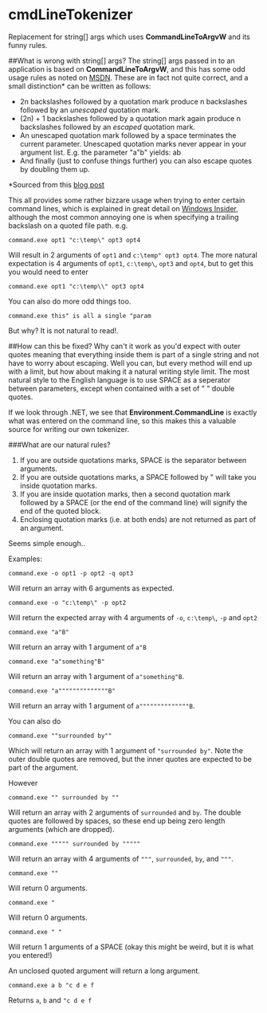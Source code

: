 # cmdLineTokenizer

Replacement for string[] args which uses **CommandLineToArgvW** and its funny rules.

##What is wrong with string[] args?
The string[] args passed in to an application is based on **CommandLineToArgvW**, and this has some odd usage rules as noted on [MSDN][].
These are in fact not quite correct, and a small distinction\* can be written as follows:

*	2n backslashes followed by a quotation mark produce n backslashes followed by an *unescaped* quotation mark. 
*	(2n) + 1 backslashes followed by a quotation mark again produce n backslashes followed by an *escaped* quotation mark. 
*	An unescaped quotation mark followed by a space terminates the current parameter. Unescaped quotation marks never appear in your argument list. E.g. the parameter "a"b" yields: ab 
*	And finally (just to confuse things further) you can also escape quotes by doubling them up. 

\*Sourced from this [blog post][]

This all provides some rather bizzare usage when trying to enter certain command lines, which is explained in great detail on [Windows Insider][], although the most common annoying one is when specifying a trailing backslash on a quoted file path.
e.g.
```
command.exe opt1 "c:\temp\" opt3 opt4
``` 
Will result in 2 arguments of `opt1` and `c:\temp" opt3 opt4`.
The more natural expectation is 4 arguments of `opt1`, `c:\temp\`, `opt3` and `opt4`, but to get this you would need to enter
```
command.exe opt1 "c:\temp\\" opt3 opt4
```

You can also do more odd things too.  
```
command.exe this" is all a single "param
```
But why?  It is not natural to read!.


##How can this be fixed?
Why can't it work as you'd expect with outer quotes meaning that everything inside them is part of a single string and not have to worry about escaping.  Well you can, but every method will end up with a limit, but how about making it a natural writing style limit.
The most natural style to the English language is to use SPACE as a seperator between parameters, except when contained with a set of " " double quotes.

If we look through .NET, we see that **Environment.CommandLine** is exactly what was entered on the command line, so this makes this a valuable source for writing our own tokenizer.

###What are our natural rules?

1. If you are outside quotations marks, SPACE is the separator between arguments.
2. If you are outside quotations marks, a SPACE followed by " will take you inside quotation marks.
3. If you are inside quotation marks, then a second quotation mark followed by a SPACE (or the end of the command line) will signify the end of the quoted block.
4. Enclosing quotation marks (i.e. at both ends) are not returned as part of an argument.

Seems simple enough..

Examples:
```
command.exe -o opt1 -p opt2 -q opt3
```
Will return an array with 6 arguments as expected.

```
command.exe -o "c:\temp\" -p opt2
```
Will return the expected array with 4 arguments of `-o`, `c:\temp\`, `-p` and `opt2`

```
command.exe "a"B"
```
Will return an array with 1 argument of `a"B`

```
command.exe "a"something"B"
```
Will return an array with 1 argument of `a"something"B`.

```
command.exe "a""""""""""""""B"
```
Will return an array with 1 argument of `a""""""""""""""B`.

You can also do
```
command.exe ""surrounded by""
```
Which will return an array with 1 argument of `"surrounded by"`.  Note the outer double quotes are removed, but the inner quotes are expected to be part of the argument.


However
```
command.exe "" surrounded by ""
```
Will return an array with 2 arguments of `surrounded` and `by`.  The double quotes are followed by spaces, so these end up being zero length arguments (which are dropped).

```
command.exe """"" surrounded by """""
```
Will return an array with 4 arguments of `"""`, `surrounded`, `by`, and `"""`.

```
command.exe ""
```
Will return 0 arguments.

```
command.exe "
```
Will return 0 arguments.

```
command.exe " "
```
Will return 1 arguments of a SPACE (okay this might be weird, but it is what you entered!)

An unclosed quoted argument will return a long argument.
```
command.exe a b "c d e f
```
Returns `a`, `b` and `"c d e f`



[blog post]: http://weblogs.asp.net/jongalloway//_5B002E00_NET-Gotcha_5D00_-Commandline-args-ending-in-_5C002200_-are-subject-to-CommandLineToArgvW-whackiness
[Windows Insider]: http://www.windowsinspired.com/how-a-windows-programs-splits-its-command-line-into-individual-arguments/
[MSDN]:https://msdn.microsoft.com/en-us/library/windows/desktop/bb776391(v=vs.85).aspx
